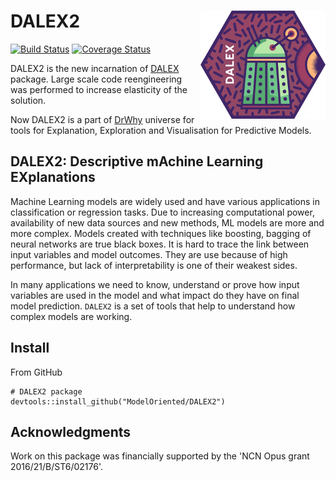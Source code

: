 # DALEX2 <img src="man/figures/logo.png" align="right" />

[![Build Status](https://api.travis-ci.org/ModelOriented/DALEX2.png)](https://travis-ci.org/ModelOriented/DALEX2)
[![Coverage
Status](https://img.shields.io/codecov/c/github/ModelOriented/DALEX2/master.svg)](https://codecov.io/github/ModelOriented/DALEX2?branch=master)

DALEX2 is the new incarnation of [DALEX](https://github.com/pbiecek/DALEX) package.  Large scale code reengineering was performed to increase elasticity of the solution.

Now DALEX2 is a part of [DrWhy](https://github.com/ModelOriented/DrWhy) universe for tools for Explanation, Exploration and Visualisation for Predictive Models. 

## DALEX2: Descriptive mAchine Learning EXplanations

Machine Learning models are widely used and have various applications in classification or regression tasks. Due to increasing computational power, availability of new data sources and new methods, ML models are more and more complex. Models created with techniques like boosting, bagging of neural networks are true black boxes. It is hard to trace the link between input variables and model outcomes. They are use because of high performance, but lack of interpretability is one of their weakest sides.

In many applications we need to know, understand or prove how input variables are used in the model and what impact do they have on final model prediction. `DALEX2` is a set of tools that help to understand how complex models are working.


## Install

From GitHub

```{r}
# DALEX2 package
devtools::install_github("ModelOriented/DALEX2")
```


## Acknowledgments

Work on this package was financially supported by the 'NCN Opus grant 2016/21/B/ST6/02176'.
    
